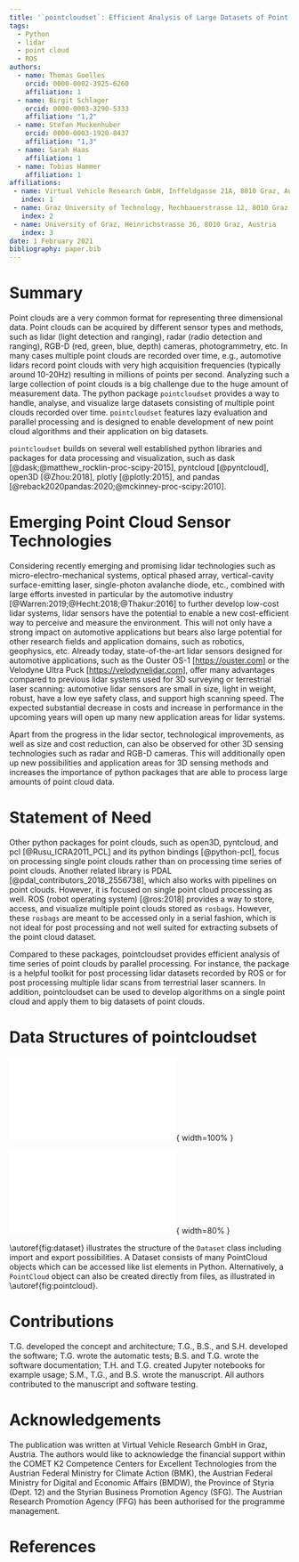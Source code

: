 ```yaml
---
title: '`pointcloudset`: Efficient Analysis of Large Datasets of Point Clouds Recorded Over Time'
tags:
  - Python
  - lidar
  - point cloud
  - ROS
authors:
  - name: Thomas Goelles
    orcid: 0000-0002-3925-6260
    affiliation: 1
  - name: Birgit Schlager
    orcid: 0000-0003-3290-5333
    affiliation: "1,2"
  - name: Stefan Muckenhuber
    orcid: 0000-0003-1920-8437
    affiliation: "1,3"
  - name: Sarah Haas
    affiliation: 1
  - name: Tobias Hammer
    affiliation: 1
affiliations:
 - name: Virtual Vehicle Research GmbH, Inffeldgasse 21A, 8010 Graz, Austria
   index: 1
 - name: Graz University of Technology, Rechbauerstrasse 12, 8010 Graz, Austria
   index: 2
 - name: University of Graz, Heinrichstrasse 36, 8010 Graz, Austria
   index: 3
date: 1 February 2021
bibliography: paper.bib
---
```


# Summary
Point clouds are a very common format for representing three dimensional data. Point clouds can be acquired by different sensor types and methods, such as lidar (light detection and ranging), radar (radio detection and ranging), RGB-D (red, green, blue, depth) cameras, photogrammetry, etc. In many cases multiple point clouds are recorded over time, e.g., automotive lidars record point clouds with very high acquisition frequencies (typically around 10-20Hz) resulting in millions of points per second. Analyzing such a large collection of point clouds is a big challenge due to the huge amount of measurement data. The python package `pointcloudset` provides a way to handle, analyse, and visualize large datasets consisting of multiple point clouds recorded over time. `pointcloudset` features lazy evaluation and parallel processing and is designed to enable development of new point cloud algorithms and their application on big datasets.

`pointcloudset` builds on several well established python libraries and packages for data processing and visualization, such as dask [@dask;@matthew_rocklin-proc-scipy-2015], pyntcloud [@pyntcloud], open3D [@Zhou:2018], plotly [@plotly:2015], and pandas [@reback2020pandas:2020;@mckinney-proc-scipy:2010].

# Emerging Point Cloud Sensor Technologies
Considering recently emerging and promising lidar technologies such as micro-electro-mechanical systems, optical phased array, vertical-cavity surface-emitting laser, single-photon avalanche diode, etc., combined with large efforts invested in particular by the automotive industry [@Warren:2019;@Hecht:2018;@Thakur:2016] to further develop low-cost lidar systems, lidar sensors have the potential to enable a new cost-efficient way to perceive and measure the environment. This will not only have a strong impact on automotive applications but bears also large potential for other research fields and application domains, such as robotics, geophysics, etc. Already today, state-of-the-art lidar sensors designed for automotive applications, such as the Ouster OS-1 [https://ouster.com] or the Velodyne Ultra Puck [https://velodynelidar.com], offer many advantages compared to previous lidar systems used for 3D surveying or terrestrial laser scanning: automotive lidar sensors are small in size, light in weight, robust, have a low eye safety class, and support high scanning speed. The expected substantial decrease in costs and increase in performance in the upcoming years will open up many new application areas for lidar systems.

Apart from the progress in the lidar sector, technological improvements, as well as size and cost reduction, can also be observed for other 3D sensing technologies such as radar and RGB-D cameras. This will additionally open up new possibilities and application areas for 3D sensing methods and increases the importance of python packages that are able to process large amounts of point cloud data.

# Statement of Need
Other python packages for point clouds, such as open3D, pyntcloud, and pcl [@Rusu_ICRA2011_PCL] and its python bindings [@python-pcl], focus on processing single point clouds rather than on processing time series of point clouds. Another related library is PDAL [@pdal_contributors_2018_2556738], which also works with pipelines on point clouds. However, it is focused on single point cloud processing as well. ROS (robot operating system) [@ros:2018] provides a way to store, access, and visualize multiple point clouds stored as `rosbags`. However, these `rosbags` are meant to be accessed only in a serial fashion, which is not ideal for post processing and not well suited for extracting subsets of the point cloud dataset.

Compared to these packages, pointcloudset provides efficient analysis of time series of point clouds by parallel processing. For instance, the package is a helpful toolkit for post processing lidar datasets recorded by ROS or for post processing multiple lidar scans from terrestrial laser scanners. In addition, pointcloudset can be used to develop algorithms on a single point cloud and apply them to big datasets of point clouds.

# Data Structures of pointcloudset

![Dataset object with main properties and ways to read and write data. \label{fig:dataset}](./figures/data_pipeline2.pdf){ width=100% }

![PointCloud object with main properties and ways to read and write data. \label{fig:pointcloud}](./figures/data_pipeline3.pdf){ width=80% }

\autoref{fig:dataset} illustrates the structure of the `Dataset` class including import and export possibilities. A Dataset consists of many PointCloud objects which can be accessed like list elements in Python. Alternatively, a `PointCloud` object can also be created directly from files, as illustrated in \autoref{fig:pointcloud}.

# Contributions

T.G. developed the concept and architecture; T.G., B.S., and S.H. developed the software; T.G. wrote the automatic tests; B.S. and T.G. wrote the software documentation; T.H. and T.G. created Jupyter notebooks for example usage; S.M., T.G., and B.S. wrote the manuscript. All authors contributed to the manuscript and software testing.

# Acknowledgements

The publication was written at Virtual Vehicle Research GmbH in Graz, Austria. The authors would like to acknowledge the financial support within the COMET K2 Competence Centers for Excellent Technologies from the Austrian Federal Ministry for Climate Action (BMK), the Austrian Federal Ministry for Digital and Economic Affairs (BMDW), the Province of Styria (Dept. 12) and the Styrian Business Promotion Agency (SFG). The Austrian Research Promotion Agency (FFG) has been authorised for the programme management.

# References

